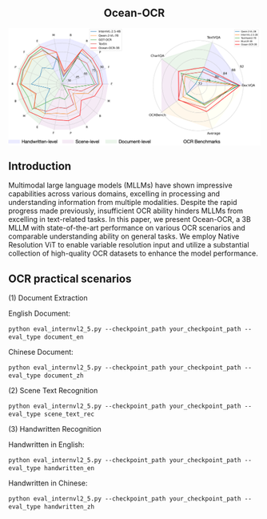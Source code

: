 <h2 align="center">Ocean-OCR</a></h2>

<p align="center">
<img src="benchmarks.png" style="width: 700px" align=center>
</p>


## Introduction
Multimodal large language models (MLLMs) have shown impressive capabilities across various domains, excelling in processing and understanding information from multiple modalities. Despite the rapid progress made previously, insufficient OCR ability hinders MLLMs from excelling in text-related tasks. In this paper, we present Ocean-OCR, a 3B MLLM with state-of-the-art performance on various OCR scenarios and comparable understanding ability on general tasks. We employ Native Resolution ViT to enable variable resolution input and utilize a substantial collection of high-quality OCR datasets to enhance the model performance.

## OCR practical scenarios

(1) Document Extraction

English Document:
```
python eval_internvl2_5.py --checkpoint_path your_checkpoint_path --eval_type document_en
```

Chinese Document:
```
python eval_internvl2_5.py --checkpoint_path your_checkpoint_path --eval_type document_zh
```

(2) Scene Text Recognition
```
python eval_internvl2_5.py --checkpoint_path your_checkpoint_path --eval_type scene_text_rec
```
(3) Handwritten Recognition

Handwritten in English:
```
python eval_internvl2_5.py --checkpoint_path your_checkpoint_path --eval_type handwritten_en
```

Handwritten in Chinese:
```
python eval_internvl2_5.py --checkpoint_path your_checkpoint_path --eval_type handwritten_zh
```
